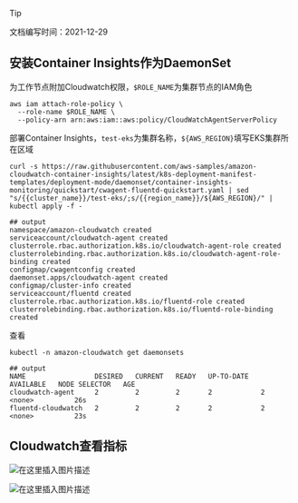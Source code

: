 > [!TIP]
>
> 文档编写时间：2021-12-29

## 安装Container Insights作为DaemonSet

为工作节点附加Cloudwatch权限，`$ROLE_NAME`为集群节点的IAM角色

```shell
aws iam attach-role-policy \
  --role-name $ROLE_NAME \
  --policy-arn arn:aws:iam::aws:policy/CloudWatchAgentServerPolicy
```

部署Container Insights，`test-eks`为集群名称，`${AWS_REGION}`填写EKS集群所在区域

```shell
curl -s https://raw.githubusercontent.com/aws-samples/amazon-cloudwatch-container-insights/latest/k8s-deployment-manifest-templates/deployment-mode/daemonset/container-insights-monitoring/quickstart/cwagent-fluentd-quickstart.yaml | sed "s/{{cluster_name}}/test-eks/;s/{{region_name}}/${AWS_REGION}/" | kubectl apply -f -
```

```shell
## output
namespace/amazon-cloudwatch created
serviceaccount/cloudwatch-agent created
clusterrole.rbac.authorization.k8s.io/cloudwatch-agent-role created
clusterrolebinding.rbac.authorization.k8s.io/cloudwatch-agent-role-binding created
configmap/cwagentconfig created
daemonset.apps/cloudwatch-agent created
configmap/cluster-info created
serviceaccount/fluentd created
clusterrole.rbac.authorization.k8s.io/fluentd-role created
clusterrolebinding.rbac.authorization.k8s.io/fluentd-role-binding created
```

查看

```shell
kubectl -n amazon-cloudwatch get daemonsets
```

```shell
## output
NAME                 DESIRED   CURRENT   READY   UP-TO-DATE   AVAILABLE   NODE SELECTOR   AGE
cloudwatch-agent     2         2         2       2            2           <none>          26s
fluentd-cloudwatch   2         2         2       2            2           <none>          23s
```

## Cloudwatch查看指标

![在这里插入图片描述](https://i-blog.csdnimg.cn/blog_migrate/e93ffa9de2693269a7b8e6843829c367.png#pic_center)


![在这里插入图片描述](https://i-blog.csdnimg.cn/blog_migrate/b6b3da2adde6e8a5bb133fa8e2ffa5b3.png#pic_center)